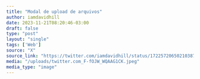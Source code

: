 ```yaml
---
title: "Modal de upload de arquivos"
author: iamdavidhill
date: 2023-11-21T08:20:46-03:00
draft: false
type: "post"
layout: "single"
tags: ['Web']
source: "X"
source_link: "https://twitter.com/iamdavidhill/status/1722572065021038721"
media: "/uploads/twitter.com_F-fOJW_WQAAG1CK.jpeg"
media_type: "image"
---
```


